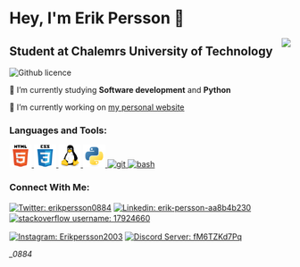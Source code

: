 # Hey, I'm Erik Persson 👋


<img src="https://github-readme-stats.vercel.app/api/top-langs/?username=erikpersson0884&theme=tokyonight" align="right"/>

## Student at Chalemrs University of Technology


![Github licence](https://img.shields.io/badge/Profile_views-245-0e75b6?style=flat-square)

<!--
You are not as stupid as I thought...
Here you can see the actual stats:

![Github profile views](https://komarev.com/ghpvc/?username=erikpersson0884&label=Profile%20views&color=0e75b6&style=flat)
-->



🌱 I’m currently studying **Software development** and **Python**

🔭 I’m currently working on <a href="https://erikpersson.one/">my personal website</a>





<h3 align="left">Languages and Tools:</h3>
<p align="left"> 
  
  
  <a href="https://www.w3.org/html/" target="_blank" rel="noreferrer"> <img src="https://raw.githubusercontent.com/devicons/devicon/master/icons/html5/html5-original-wordmark.svg" alt="html5" width="40" height="40"/> </a> 
  <a href="https://www.w3schools.com/css/" target="_blank" rel="noreferrer"> <img src="https://raw.githubusercontent.com/devicons/devicon/master/icons/css3/css3-original-wordmark.svg" alt="css3" width="40" height="40"/> </a>
  <a href="https://www.linux.org/" target="_blank" rel="noreferrer"> <img src="https://raw.githubusercontent.com/devicons/devicon/master/icons/linux/linux-original.svg" alt="linux" width="40" height="40"/> </a> 
  <a href="https://www.python.org" target="_blank" rel="noreferrer"> <img src="https://raw.githubusercontent.com/devicons/devicon/master/icons/python/python-original.svg" alt="python" width="40" height="40"/> </a> 
   <a href="https://git-scm.com/" target="_blank" rel="noreferrer"> <img src="https://www.vectorlogo.zone/logos/git-scm/git-scm-icon.svg" alt="git" width="40" height="40"/> </a> 
<a href="https://www.gnu.org/software/bash/" target="_blank" rel="noreferrer"> <img src="https://www.vectorlogo.zone/logos/gnu_bash/gnu_bash-icon.svg" alt="bash" width="40" height="40"/> </a> 

</p>





<h3 align="left">Connect With Me:</h3>
<p align="left">
<a href="https://twitter.com/erikpersson0884" target="blank"><img align="center" src="https://raw.githubusercontent.com/rahuldkjain/github-profile-readme-generator/master/src/images/icons/Social/twitter.svg" alt="Twitter: erikpersson0884" height="30" width="40" /></a>
<a href="https://linkedin.com/in/erik-persson-aa8b4b230" target="blank"><img align="center" src="https://raw.githubusercontent.com/rahuldkjain/github-profile-readme-generator/master/src/images/icons/Social/linked-in-alt.svg" alt="Linkedin: erik-persson-aa8b4b230" height="30" width="40" /></a>
<a href="https://stackoverflow.com/users/17924660" target="blank"><img align="center" src="https://raw.githubusercontent.com/rahuldkjain/github-profile-readme-generator/master/src/images/icons/Social/stack-overflow.svg" alt="stackoverflow username: 17924660" height="30" width="40" /></a>

<a href="https://instagram.com/erikpersson2003" target="blank"><img align="center" src="https://raw.githubusercontent.com/rahuldkjain/github-profile-readme-generator/master/src/images/icons/Social/instagram.svg" alt="Instagram: Erikpersson2003" height="30" width="40" /></a>
<a href="https://discord.gg/fM6TZKd7Pq" target="blank"><img align="center" src="https://raw.githubusercontent.com/rahuldkjain/github-profile-readme-generator/master/src/images/icons/Social/discord.svg" alt="Discord Server: fM6TZKd7Pq" height="30" width="40" /></a>
</p>



 *_0884*
 
